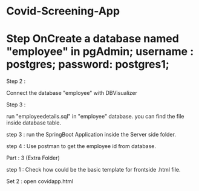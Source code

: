  # Covid-Screening-App

# Step OnCreate a database named "employee" in pgAdmin; username : postgres; password: postgres1;

Step 2 :

Connect the database "employee" with DBVisualizer

Step 3 :

run "employeedetails.sql" in "employee" database. you can find the file inside database table.

step 3 : run the SpringBoot Application inside the Server side folder.

step 4 : Use postman to get the employee id from database.

Part : 3 (Extra Folder)

step 1 : Check how could be the basic template for frontside .html file.

Set 2 : open covidapp.html
